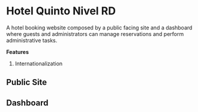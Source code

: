 # Hotel Quinto Nivel RD

A hotel booking website composed by a public facing site and a dashboard where guests and administrators can manage reservations and perform
administrative tasks.

**Features**

1.  Internationalization

## Public Site

## Dashboard

<!-- NextJs references and examples -->
<!-- https://github.com/vercel/next.js/tree/canary/examples -->
